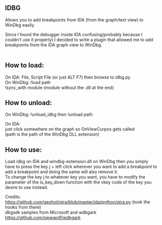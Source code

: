 ## IDBG
Allows you to add breakpoints from IDA (from the graph/text view) to WinDbg easily.<br />

Since I found the debugger inside IDA confusing(probably because I couldn't use it properly) I decided to write a plugin that allowed me to add breakpoints from the IDA graph view to WinDbg.<br /><br />

## How to load:<br />
On IDA: File, Script File (or just ALT F7) then browse to idbg.py <br />
  On WinDbg: !load path  <br />
             !sync_with module (module without the .dll at the end) <br />
## How to unload: <br />
  On WinDbg: !unload_idbg then !unload path<br />
             
  On IDA: <br />
             just click somewhere on the graph so OnViewCurpos gets called <br />
(path is the path of the WinDbg DLL extension)  <br />


## How to use: 
Load idbg on IDA and windbg-extension.dll on WinDbg then you simply have to press the key j + left click wherever you want to add a breakpoint to add a breakpoint and doing the same will also remove it.<br />
To change the key j to whatever key you want, you have to modify the parameter of the is_key_down function with the vkey code of the key you desire to use instead. <br />

Credits: <br />
    https://github.com/geohot/qira/blob/master/ida/python/qira.py (took the hooks from there) <br />
    dbgsdk samples from Microsoft and wdbgark https://github.com/swwwolf/wdbgark
